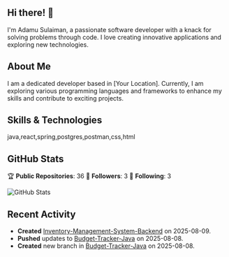 ## Hi there! 👋

I'm Adamu Sulaiman, a passionate software developer with a knack for solving problems through code. I love creating innovative applications and exploring new technologies.

## About Me

I am a dedicated developer based in [Your Location]. Currently, I am exploring various programming languages and frameworks to enhance my skills and contribute to exciting projects.

## Skills & Technologies

java,react,spring,postgres,postman,css,html

## GitHub Stats

🏆 **Public Repositories**: 36
👥 **Followers**: 3
🔗 **Following**: 3

![GitHub Stats](https://github-readme-stats.vercel.app/api?username=AdamuSulaiman-Codes&show_icons=true&hide_title=true&count_private=true&theme=radical)

## Recent Activity

- **Created** [Inventory-Management-System-Backend](https://github.com/AdamuSulaiman-Codes/Inventory-Management-System-Backend) on 2025-08-09.
- **Pushed** updates to [Budget-Tracker-Java](https://github.com/AdamuSulaiman-Codes/Budget-Tracker-Java) on 2025-08-08.
- **Created** new branch in [Budget-Tracker-Java](https://github.com/AdamuSulaiman-Codes/Budget-Tracker-Java) on 2025-08-08.
